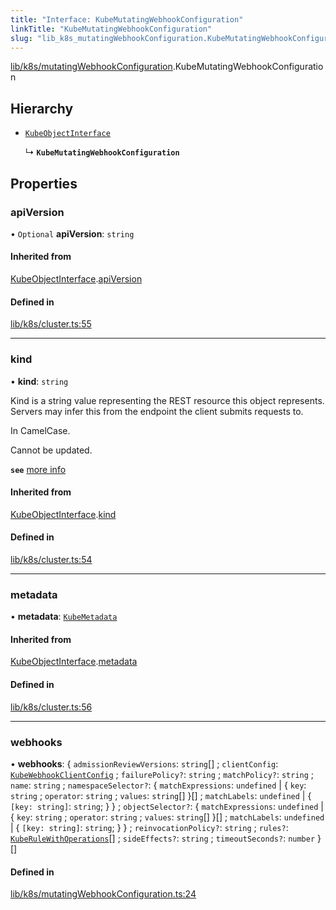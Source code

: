 ```yaml
---
title: "Interface: KubeMutatingWebhookConfiguration"
linkTitle: "KubeMutatingWebhookConfiguration"
slug: "lib_k8s_mutatingWebhookConfiguration.KubeMutatingWebhookConfiguration"
---
```


[lib/k8s/mutatingWebhookConfiguration](../modules/lib_k8s_mutatingWebhookConfiguration.md).KubeMutatingWebhookConfiguration

## Hierarchy

- [`KubeObjectInterface`](lib_k8s_cluster.KubeObjectInterface.md)

  ↳ **`KubeMutatingWebhookConfiguration`**

## Properties

### apiVersion

• `Optional` **apiVersion**: `string`

#### Inherited from

[KubeObjectInterface](lib_k8s_cluster.KubeObjectInterface.md).[apiVersion](lib_k8s_cluster.KubeObjectInterface.md#apiversion)

#### Defined in

[lib/k8s/cluster.ts:55](https://github.com/headlamp-k8s/headlamp/blob/45b84205/frontend/src/lib/k8s/cluster.ts#L55)

___

### kind

• **kind**: `string`

Kind is a string value representing the REST resource this object represents.
Servers may infer this from the endpoint the client submits requests to.

In CamelCase.

Cannot be updated.

**`see`** [more info](https://git.k8s.io/community/contributors/devel/sig-architecture/api-conventions.md#types-kinds)

#### Inherited from

[KubeObjectInterface](lib_k8s_cluster.KubeObjectInterface.md).[kind](lib_k8s_cluster.KubeObjectInterface.md#kind)

#### Defined in

[lib/k8s/cluster.ts:54](https://github.com/headlamp-k8s/headlamp/blob/45b84205/frontend/src/lib/k8s/cluster.ts#L54)

___

### metadata

• **metadata**: [`KubeMetadata`](lib_k8s_cluster.KubeMetadata.md)

#### Inherited from

[KubeObjectInterface](lib_k8s_cluster.KubeObjectInterface.md).[metadata](lib_k8s_cluster.KubeObjectInterface.md#metadata)

#### Defined in

[lib/k8s/cluster.ts:56](https://github.com/headlamp-k8s/headlamp/blob/45b84205/frontend/src/lib/k8s/cluster.ts#L56)

___

### webhooks

• **webhooks**: { `admissionReviewVersions`: `string`[] ; `clientConfig`: [`KubeWebhookClientConfig`](lib_k8s_mutatingWebhookConfiguration.KubeWebhookClientConfig.md) ; `failurePolicy?`: `string` ; `matchPolicy?`: `string` ; `name`: `string` ; `namespaceSelector?`: { `matchExpressions`: `undefined` \| { `key`: `string` ; `operator`: `string` ; `values`: `string`[]  }[] ; `matchLabels`: `undefined` \| { `[key: string]`: `string`;  }  } ; `objectSelector?`: { `matchExpressions`: `undefined` \| { `key`: `string` ; `operator`: `string` ; `values`: `string`[]  }[] ; `matchLabels`: `undefined` \| { `[key: string]`: `string`;  }  } ; `reinvocationPolicy?`: `string` ; `rules?`: [`KubeRuleWithOperations`](lib_k8s_mutatingWebhookConfiguration.KubeRuleWithOperations.md)[] ; `sideEffects?`: `string` ; `timeoutSeconds?`: `number`  }[]

#### Defined in

[lib/k8s/mutatingWebhookConfiguration.ts:24](https://github.com/headlamp-k8s/headlamp/blob/45b84205/frontend/src/lib/k8s/mutatingWebhookConfiguration.ts#L24)
